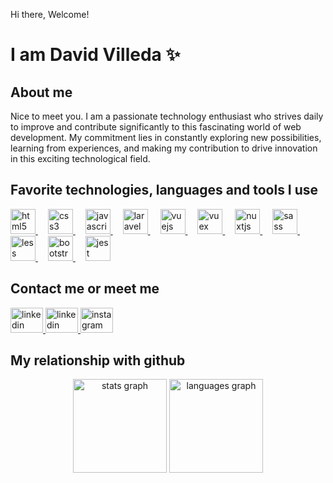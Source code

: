 Hi there, Welcome!

# I am David Villeda ✨

## About me

Nice to meet you. I am a passionate technology enthusiast who strives daily to improve and contribute significantly to this fascinating world of web development. My commitment lies in constantly exploring new possibilities, learning from experiences, and making my contribution to drive innovation in this exciting technological field.

## Favorite technologies, languages and tools I use

<div align="left">

  <a href="https://www.w3schools.com/html/default.asp" target="_blank" rel="noreferrer"> 
    <img src="https://cdn.jsdelivr.net/gh/devicons/devicon/icons/html5/html5-original.svg" height="40" alt="html5 logo"  />
  </a> 
  <img width="12" />
  <a href="https://www.w3schools.com/css/" target="_blank" rel="noreferrer"> 
    <img src="https://cdn.jsdelivr.net/gh/devicons/devicon/icons/css3/css3-original.svg" height="40" alt="css3 logo"  />
  </a> 
  <img width="12" />
  <a href="https://developer.mozilla.org/en-US/docs/Web/JavaScript" target="_blank" rel="noreferrer"> 
    <img src="https://cdn.jsdelivr.net/gh/devicons/devicon/icons/javascript/javascript-original.svg" height="40" alt="javascript logo"  />
  </a> 
  <img width="12" />
  <a href="https://laravel.com/" target="_blank" rel="noreferrer"> 
    <img src="https://cdn.jsdelivr.net/gh/devicons/devicon/icons/laravel/laravel-plain.svg" height="40" alt="laravel logo"  />
  </a> 
  <img width="12" />
  <a href="https://vuejs.org/" target="_blank" rel="noreferrer"> 
     <img src="https://cdn.jsdelivr.net/gh/devicons/devicon/icons/vuejs/vuejs-original.svg" height="40" alt="vuejs logo"  />
  </a> 
  <img width="12" />
  <a href="https://vuex.vuejs.org/" target="_blank" rel="noreferrer"> 
    <img src="https://user-images.githubusercontent.com/7110136/29002857-9e802f08-7ab4-11e7-9c31-604b5d0d0c19.png" height="40" alt="vuex"  />
  </a> 
  <img width="12" />
   <a href="https://nuxt.com/" target="_blank" rel="noreferrer"> 
      <img src="https://cdn.jsdelivr.net/gh/devicons/devicon/icons/nuxtjs/nuxtjs-original.svg" height="40" alt="nuxtjs logo"  />
  </a> 
  <img width="12" />
  <a href="https://sass-lang.com/" target="_blank" rel="noreferrer"> 
    <img src="https://cdn.jsdelivr.net/gh/devicons/devicon/icons/sass/sass-original.svg" height="40" alt="sass logo"  />
  </a> 
  <img width="12" />
  <a href="https://lesscss.org/" target="_blank" rel="noreferrer"> 
    <img src="https://cdn.jsdelivr.net/gh/devicons/devicon/icons/less/less-plain-wordmark.svg" height="40" alt="less logo"  />
  </a> 
  <img width="12" />
  <a href="https://getbootstrap.com/" target="_blank" rel="noreferrer"> 
     <img src="https://cdn.jsdelivr.net/gh/devicons/devicon/icons/bootstrap/bootstrap-original.svg" height="40" alt="bootstrap logo"  />
  </a> 
  <img width="12" />
   <a href="https://jestjs.io/" target="_blank" rel="noreferrer"> 
    <img src="https://cdn.jsdelivr.net/gh/devicons/devicon/icons/jest/jest-plain.svg" height="40" alt="jest logo"  />
  </a>
</div>

###

## Contact me or meet me

<div align="left">
  <a href="https://www.linkedin.com/in/david-antonio-ortega-villeda-5b2436245/" taret="_blank">
     <img src="https://raw.githubusercontent.com/maurodesouza/profile-readme-generator/master/src/assets/icons/social/linkedin/default.svg" width="52" height="40" alt="linkedin logo"  />
  </a>
  <a href="mailto:dorteavilleda@gmail.com" taret="_blank">
     <img src="https://raw.githubusercontent.com/maurodesouza/profile-readme-generator/master/src/assets/icons/social/gmail/default.svg" width="52" height="40" alt="linkedin logo"  />
  </a>
  <a href="https://www.instagram.com/_villedavid_/" taret="_blank">
     <img src="https://raw.githubusercontent.com/maurodesouza/profile-readme-generator/master/src/assets/icons/social/instagram/default.svg" width="52" height="40" alt="instagram logo"  />
  </a>
</div>

###

## My relationship with github
<div align="center">
  <img src="https://github-readme-stats.vercel.app/api?username=DavidITT&hide_title=false&hide_rank=false&show_icons=true&include_all_commits=true&count_private=true&disable_animations=false&theme=dracula&locale=en&hide_border=false&order=1" height="150" alt="stats graph"  />
  <img src="https://github-readme-stats.vercel.app/api/top-langs?username=DavidITT&locale=en&hide_title=false&layout=compact&card_width=320&langs_count=5&theme=dracula&hide_border=false&order=2" height="150" alt="languages graph"  />
</div>

